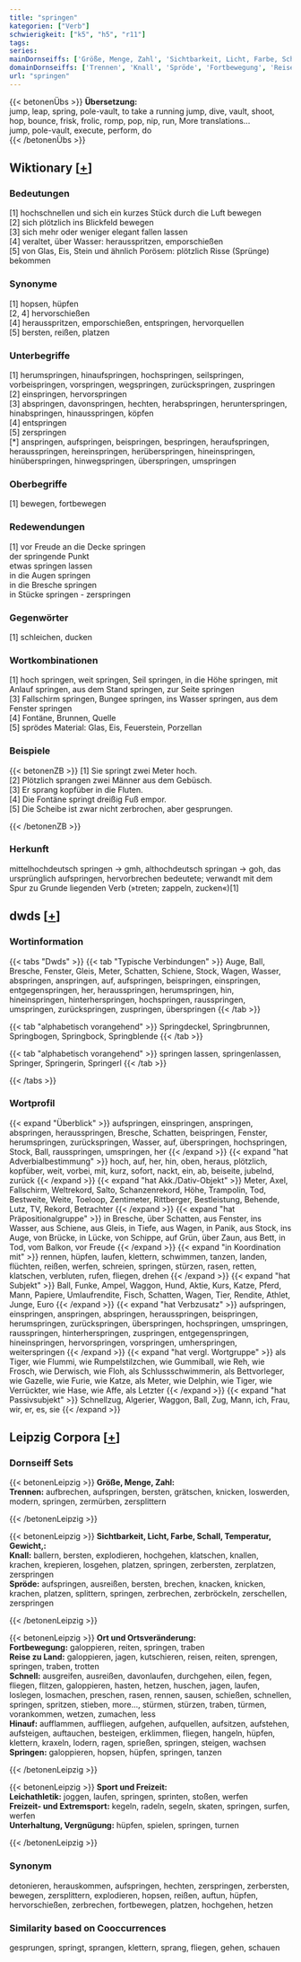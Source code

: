 ```yaml
---
title: "springen"
kategorien: ["Verb"]
schwierigkeit: ["k5", "h5", "r11"]
tags:
series:
mainDornseiffs: ['Größe, Menge, Zahl', 'Sichtbarkeit, Licht, Farbe, Schall, Temperatur, Gewicht,', 'Ort und Ortsveränderung', 'Sport und Freizeit']
domainDornseiffs: ['Trennen', 'Knall', 'Spröde', 'Fortbewegung', 'Reise zu Land', 'Schnell', 'Hinauf', 'Springen', 'Leichathletik', 'Freizeit- und Extremsport', 'Unterhaltung, Vergnügung']
url: "springen"
---
```


{{< betonenÜbs >}}
**Übersetzung:**  
jump, leap, spring, pole-vault, to take a running jump, dive, vault, shoot, hop, bounce, frisk, frolic, romp, pop, nip, run, More translations...  
jump, pole-vault, execute, perform, do  
{{< /betonenÜbs >}}

## Wiktionary [[+](https://de.wiktionary.org/wiki/springen)]

### Bedeutungen
[1] hochschnellen und sich ein kurzes Stück durch die Luft bewegen  
[2] sich plötzlich ins Blickfeld bewegen  
[3] sich mehr oder weniger elegant fallen lassen  
[4] veraltet, über Wasser: herausspritzen, emporschießen  
[5] von Glas, Eis, Stein und ähnlich Porösem: plötzlich Risse (Sprünge) bekommen  

### Synonyme
[1] hopsen, hüpfen  
[2, 4] hervorschießen  
[4] herausspritzen, emporschießen, entspringen, hervorquellen  
[5] bersten, reißen, platzen  

### Unterbegriffe
[1] herumspringen, hinaufspringen, hochspringen, seilspringen, vorbeispringen, vorspringen, wegspringen, zurückspringen, zuspringen  
[2] einspringen, hervorspringen  
[3] abspringen, davonspringen, hechten, herabspringen, herunterspringen, hinabspringen, hinausspringen, köpfen  
[4] entspringen  
[5] zerspringen  
[*] anspringen, aufspringen, beispringen, bespringen, heraufspringen, herausspringen, hereinspringen, herüberspringen, hineinspringen, hinüberspringen, hinwegspringen, überspringen, umspringen  

### Oberbegriffe
[1] bewegen, fortbewegen  

### Redewendungen
[1] vor Freude an die Decke springen  
der springende Punkt  
etwas springen lassen  
in die Augen springen  
in die Bresche springen  
in Stücke springen - zerspringen  

### Gegenwörter
[1] schleichen, ducken  

### Wortkombinationen
[1] hoch springen, weit springen, Seil springen, in die Höhe springen, mit Anlauf springen, aus dem Stand springen, zur Seite springen  
[3] Fallschirm springen, Bungee springen, ins Wasser springen, aus dem Fenster springen  
[4] Fontäne, Brunnen, Quelle  
[5] sprödes Material: Glas, Eis, Feuerstein, Porzellan  

### Beispiele
{{< betonenZB >}}
[1] Sie springt zwei Meter hoch.  
[2] Plötzlich sprangen zwei Männer aus dem Gebüsch.  
[3] Er sprang kopfüber in die Fluten.  
[4] Die Fontäne springt dreißig Fuß empor.  
[5] Die Scheibe ist zwar nicht zerbrochen, aber gesprungen.  

{{< /betonenZB >}}
### Herkunft
mittelhochdeutsch springen → gmh, althochdeutsch springan → goh, das ursprünglich aufspringen, hervorbrechen bedeutete; verwandt mit dem Spur zu Grunde liegenden Verb (»treten; zappeln, zucken«)[1]  



## dwds [[+](https://www.dwds.de/wb/springen)]

### Wortinformation
{{< tabs "Dwds" >}}
{{< tab "Typische Verbindungen" >}}
Auge, Ball, Bresche, Fenster, Gleis, Meter, Schatten, Schiene, Stock, Wagen, Wasser, abspringen, anspringen, auf, aufspringen, beispringen, einspringen, entgegenspringen, her, herausspringen, herumspringen, hin, hineinspringen, hinterherspringen, hochspringen, rausspringen, umspringen, zurückspringen, zuspringen, überspringen
{{< /tab >}}

{{< tab "alphabetisch vorangehend" >}}
Springdeckel, Springbrunnen, Springbogen, Springbock, Springblende
{{< /tab >}}

{{< tab "alphabetisch vorangehend" >}}
springen lassen, springenlassen, Springer, Springerin, Springerl
{{< /tab >}}

{{< /tabs >}}

### Wortprofil
{{< expand "Überblick" >}} aufspringen, einspringen, anspringen, abspringen, herausspringen, Bresche, Schatten, beispringen, Fenster, herumspringen, zurückspringen, Wasser, auf, überspringen, hochspringen, Stock, Ball, rausspringen, umspringen, her {{< /expand >}}
{{< expand "hat Adverbialbestimmung" >}} hoch, auf, her, hin, oben, heraus, plötzlich, kopfüber, weit, vorbei, mit, kurz, sofort, nackt, ein, ab, beiseite, jubelnd, zurück {{< /expand >}}
{{< expand "hat Akk./Dativ-Objekt" >}} Meter, Axel, Fallschirm, Weltrekord, Salto, Schanzenrekord, Höhe, Trampolin, Tod, Bestweite, Weite, Toeloop, Zentimeter, Rittberger, Bestleistung, Behende, Lutz, TV, Rekord, Betrachter {{< /expand >}}
{{< expand "hat Präpositionalgruppe" >}} in Bresche, über Schatten, aus Fenster, ins Wasser, aus Schiene, aus Gleis, in Tiefe, aus Wagen, in Panik, aus Stock, ins Auge, von Brücke, in Lücke, von Schippe, auf Grün, über Zaun, aus Bett, in Tod, vom Balkon, vor Freude {{< /expand >}}
{{< expand "in Koordination mit" >}} rennen, hüpfen, laufen, klettern, schwimmen, tanzen, landen, flüchten, reißen, werfen, schreien, springen, stürzen, rasen, retten, klatschen, verbluten, rufen, fliegen, drehen {{< /expand >}}
{{< expand "hat Subjekt" >}} Ball, Funke, Ampel, Waggon, Hund, Aktie, Kurs, Katze, Pferd, Mann, Papiere, Umlaufrendite, Fisch, Schatten, Wagen, Tier, Rendite, Athlet, Junge, Euro {{< /expand >}}
{{< expand "hat Verbzusatz" >}} aufspringen, einspringen, anspringen, abspringen, herausspringen, beispringen, herumspringen, zurückspringen, überspringen, hochspringen, umspringen, rausspringen, hinterherspringen, zuspringen, entgegenspringen, hineinspringen, hervorspringen, vorspringen, umherspringen, weiterspringen {{< /expand >}}
{{< expand "hat vergl. Wortgruppe" >}} als Tiger, wie Flummi, wie Rumpelstilzchen, wie Gummiball, wie Reh, wie Frosch, wie Derwisch, wie Floh, als Schlussschwimmerin, als Bettvorleger, wie Gazelle, wie Furie, wie Katze, als Meter, wie Delphin, wie Tiger, wie Verrückter, wie Hase, wie Affe, als Letzter {{< /expand >}}
{{< expand "hat Passivsubjekt" >}} Schnellzug, Algerier, Waggon, Ball, Zug, Mann, ich, Frau, wir, er, es, sie {{< /expand >}}

## Leipzig Corpora [[+](https://corpora.uni-leipzig.de/en/res?word=springen&corpusId=deu_newscrawl-public_2018)]

### Dornseiff Sets
{{< betonenLeipzig >}}
**Größe, Menge, Zahl:**  
**Trennen:** aufbrechen, aufspringen, bersten, grätschen, knicken, loswerden, modern, springen, zermürben, zersplittern  

{{< /betonenLeipzig >}}


{{< betonenLeipzig >}}
**Sichtbarkeit, Licht, Farbe, Schall, Temperatur, Gewicht,:**  
**Knall:** ballern, bersten, explodieren, hochgehen, klatschen, knallen, krachen, krepieren, losgehen, platzen, springen, zerbersten, zerplatzen, zerspringen  
**Spröde:** aufspringen, ausreißen, bersten, brechen, knacken, knicken, krachen, platzen, splittern, springen, zerbrechen, zerbröckeln, zerschellen, zerspringen  

{{< /betonenLeipzig >}}


{{< betonenLeipzig >}}
**Ort und Ortsveränderung:**  
**Fortbewegung:** galoppieren, reiten, springen, traben  
**Reise zu Land:** galoppieren, jagen, kutschieren, reisen, reiten, sprengen, springen, traben, trotten  
**Schnell:** ausgreifen, ausreißen, davonlaufen, durchgehen, eilen, fegen, fliegen, flitzen, galoppieren, hasten, hetzen, huschen, jagen, laufen, loslegen, losmachen, preschen, rasen, rennen, sausen, schießen, schnellen, springen, spritzen, stieben, more..., stürmen, stürzen, traben, türmen, vorankommen, wetzen, zumachen, less  
**Hinauf:** aufflammen, auffliegen, aufgehen, aufquellen, aufsitzen, aufstehen, aufsteigen, auftauchen, besteigen, erklimmen, fliegen, hangeln, hüpfen, klettern, kraxeln, lodern, ragen, sprießen, springen, steigen, wachsen  
**Springen:** galoppieren, hopsen, hüpfen, springen, tanzen  

{{< /betonenLeipzig >}}


{{< betonenLeipzig >}}
**Sport und Freizeit:**  
**Leichathletik:** joggen, laufen, springen, sprinten, stoßen, werfen  
**Freizeit- und Extremsport:** kegeln, radeln, segeln, skaten, springen, surfen, werfen  
**Unterhaltung, Vergnügung:** hüpfen, spielen, springen, turnen  

{{< /betonenLeipzig >}}

### Synonym
detonieren, herauskommen, aufspringen, hechten, zerspringen, zerbersten, bewegen, zersplittern, explodieren, hopsen, reißen, auftun, hüpfen, hervorschießen, zerbrechen, fortbewegen, platzen, hochgehen, hetzen


### Similarity based on Cooccurrences
gesprungen, springt, sprangen, klettern, sprang, fliegen, gehen, schauen

